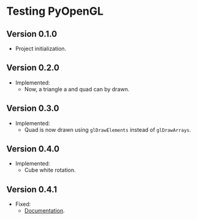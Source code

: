 # Testing PyOpenGL

## Version 0.1.0

- Project initialization.

## Version 0.2.0

- Implemented:
  - Now, a triangle a and quad can by drawn.

## Version 0.3.0

- Implemented:
  - Quad is now drawn using `glDrawElements` instead of `glDrawArrays`.

## Version 0.4.0

- Implemented:
  - Cube white rotation.

## Version 0.4.1

- Fixed:
  - [Documentation](https://github.com/AnthonyLzq/cube-pyopengl#readme).
